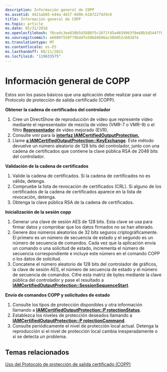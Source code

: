 ```yaml
---
description: Información general de COPP
ms.assetid: 4421ab65-e44a-4d1f-8d9b-b187227429c6
title: Información general de COPP
ms.topic: article
ms.date: 05/31/2018
ms.openlocfilehash: f0ce4c3ee838b5d3888f5c1071fd5a4659963f0e68b3d5447f0b563335bb7269
ms.sourcegitcommit: e6600f550f79bddfe58bd4696ac50dd52cb03d7e
ms.translationtype: MT
ms.contentlocale: es-ES
ms.lasthandoff: 08/11/2021
ms.locfileid: "119633575"
---
```

# <a name="overview-of-copp"></a>Información general de COPP

Estos son los pasos básicos que una aplicación debe realizar para usar el Protocolo de protección de salida certificado (COPP).

**Obtener la cadena de certificados del controlador**

1.  Cree un DirectShow de reproducción de vídeo que represente vídeo mediante el representador de mezcla de vídeo (VMR-7 o VMR-9) o el filtro [**Representador**](enhanced-video-renderer-filter.md) de vídeo mejorado (EVR).
2.  Consulte vmr para la [**interfaz IAMCertifiedOutputProtection.**](/windows/desktop/api/Strmif/nn-strmif-iamcertifiedoutputprotection)
3.  Llame [**a IAMCertifiedOutputProtection::KeyExchange**](/windows/desktop/api/Strmif/nf-strmif-iamcertifiedoutputprotection-keyexchange). Este método devuelve un número aleatorio de 128 bits del controlador, junto con una cadena de certificados que contiene la clave pública RSA de 2048 bits del controlador.

**Validación de la cadena de certificados**

1.  Valide la cadena de certificados. Si la cadena de certificados no es válida, detenga.
2.  Compruebe la lista de revocación de certificados (CRL). Si alguno de los certificados de la cadena de certificados aparece en la lista de revocación, detenga.
3.  Obtenga la clave pública RSA de la cadena de certificados.

**Inicialización de la sesión copp**

1.  Generar una clave de sesión AES de 128 bits. Esta clave se usa para firmar datos y comprobar que los datos firmados no se han alterado.
2.  Genere dos números aleatorios de 32 bits seguros criptográficamente. El primero es un número de secuencia de estado y el segundo es un número de secuencia de comandos. Cada vez que la aplicación envía un comando o una solicitud de estado, incrementa el número de secuencia correspondiente e incluye este número en el comando COPP o los datos de solicitud.
3.  Concatene el número aleatorio de 128 bits del controlador de gráficos, la clave de sesión AES, el número de secuencia de estado y el número de secuencia de comandos. Cifre esta matriz de bytes mediante la clave pública del controlador y pase el resultado a [**IAMCertifiedOutputProtection::SessionSequenceStart**](/windows/desktop/api/Strmif/nf-strmif-iamcertifiedoutputprotection-sessionsequencestart).

**Envío de comandos COPP y solicitudes de estado**

1.  Consulte los tipos de protección disponibles y otra información llamando a [**IAMCertifiedOutputProtection::P rotectionStatus**](/windows/desktop/api/Strmif/nf-strmif-iamcertifiedoutputprotection-protectionstatus).
2.  Establezca los niveles de protección deseados llamando a [**IAMCertifiedOutputProtection::P rotectionCommand**](/windows/desktop/api/Strmif/nf-strmif-iamcertifiedoutputprotection-protectioncommand).
3.  Consulte periódicamente el nivel de protección local actual. Detenga la reproducción si el nivel de protección local cambia inesperadamente o si se detecta un problema.

## <a name="related-topics"></a>Temas relacionados

<dl> <dt>

[Uso del Protocolo de protección de salida certificado (COPP)](using-certified-output-protection-protocol--copp.md)
</dt> </dl>

 

 



